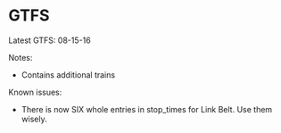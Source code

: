 # GTFS

Latest GTFS: 08-15-16

Notes:
   * Contains additional trains

Known issues:
   * There is now SIX whole entries in stop_times for Link Belt.  Use them wisely.
